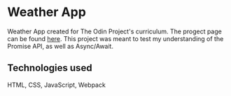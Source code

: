 # Weather App

Weather App created for The Odin Project's curriculum. The progect page can be found [here](https://www.theodinproject.com/lessons/node-path-javascript-weather-app). This project was meant to test my understanding of the Promise API, as well as Async/Await.


## Technologies used

HTML, CSS, JavaScript, Webpack